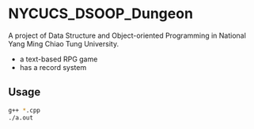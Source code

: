 # NYCUCS_DSOOP_Dungeon
A project of Data Structure and Object-oriented Programming in National Yang Ming Chiao Tung University. 

- a text-based RPG game
- has a record system

## Usage
```bash
g++ *.cpp
./a.out
```
